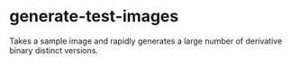 # generate-test-images
Takes a sample image and rapidly generates a large number of derivative binary distinct versions.
